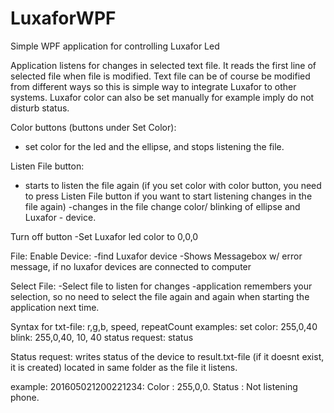 # LuxaforWPF

Simple WPF application for controlling Luxafor Led

Application listens for changes in selected text file. It reads the first line of selected file when file is modified. Text file can be of course be modified from different ways so this is simple way to integrate Luxafor to other systems. Luxafor color can also be set manually for example imply do not disturb status. 

Color buttons (buttons under Set Color):
- set color for the led and the ellipse, and stops listening the file.

Listen File button:
- starts to listen the file again (if you set color with color button, you need to press Listen File  button if you want to start listening changes in the file again)
-changes in the file change color/ blinking of ellipse and Luxafor - device.

Turn off button
-Set Luxafor led color to 0,0,0

File:
Enable Device:
-find Luxafor device
-Shows Messagebox  w/ error message, if no luxafor devices are connected to computer

Select File:
-Select file  to listen for changes
-application remembers your selection,  so no need to select the file again and again when starting the application next time.

Syntax for txt-file:
r,g,b, speed, repeatCount
examples:
set color:
255,0,40
blink:
255,0,40, 10, 40
status request:
status

Status request: writes status of the device to result.txt-file (if it doesnt exist, it is created)  located in same folder as the file it listens.

example: 
201605021200221234: Color : 255,0,0. Status : Not listening phone.
